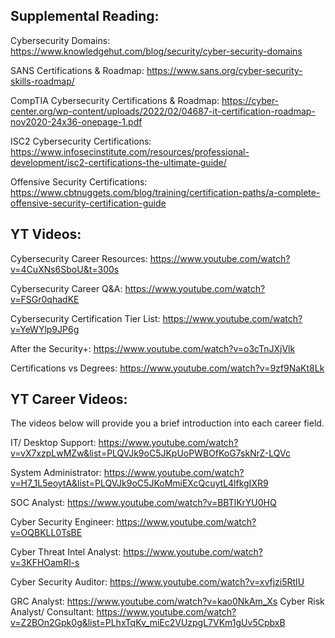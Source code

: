 
## Supplemental Reading:
Cybersecurity Domains: https://www.knowledgehut.com/blog/security/cyber-security-domains

SANS Certifications & Roadmap: https://www.sans.org/cyber-security-skills-roadmap/

CompTIA Cybersecurity Certifications & Roadmap: https://cyber-center.org/wp-content/uploads/2022/02/04687-it-certification-roadmap-nov2020-24x36-onepage-1.pdf

ISC2 Cybersecurity Certifications: https://www.infosecinstitute.com/resources/professional-development/isc2-certifications-the-ultimate-guide/

Offensive Security Certifications: https://www.cbtnuggets.com/blog/training/certification-paths/a-complete-offensive-security-certification-guide


## YT Videos: 

Cybersecurity Career Resources: https://www.youtube.com/watch?v=4CuXNs6SboU&t=300s

Cybersecurity Career Q&A: https://www.youtube.com/watch?v=FSGr0qhadKE

Cybersecurity Certification Tier List: https://www.youtube.com/watch?v=YeWYlp9JP6g

After the Security+: https://www.youtube.com/watch?v=o3cTnJXjVlk

Certifications vs Degrees: https://www.youtube.com/watch?v=9zf9NaKt8Lk


## YT Career Videos: 

The videos below will provide you a brief introduction into each career field.

IT/ Desktop Support: https://www.youtube.com/watch?v=vX7xzpLwMZw&list=PLQVJk9oC5JKpUoPWBOfKoG7skNrZ-LQVc

System Administrator: https://www.youtube.com/watch?v=H7_1L5eoytA&list=PLQVJk9oC5JKoMmiEXcQcuytL4lfkgIXR9

SOC Analyst: https://www.youtube.com/watch?v=BBTlKrYU0HQ

Cyber Security Engineer: https://www.youtube.com/watch?v=OQBKLL0TsBE

Cyber Threat Intel Analyst: https://www.youtube.com/watch?v=3KFHOamRl-s

Cyber Security Auditor: https://www.youtube.com/watch?v=xvfjzi5RtIU

GRC Analyst: https://www.youtube.com/watch?v=kao0NkAm_Xs
Cyber Risk Analyst/ Consultant: https://www.youtube.com/watch?v=Z2BOn2Gpk0g&list=PLhxTqKv_miEc2VUzpgL7VKm1gUv5CpbxB
